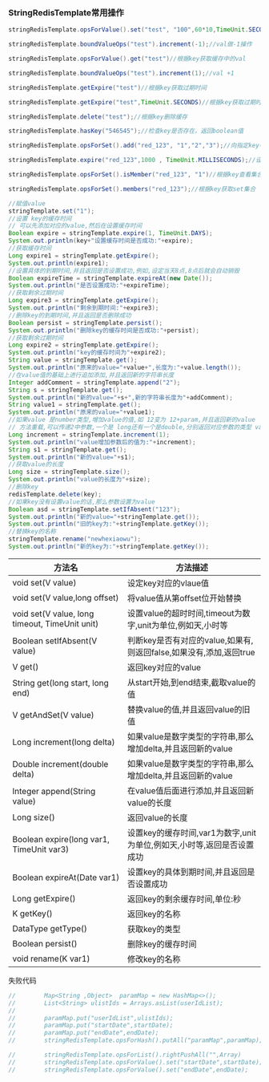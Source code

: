 

### **StringRedisTemplate常用操作**

```java
stringRedisTemplate.opsForValue().set("test", "100",60*10,TimeUnit.SECONDS);//向redis里存入数据和设置缓存时间  

stringRedisTemplate.boundValueOps("test").increment(-1);//val做-1操作

stringRedisTemplate.opsForValue().get("test")//根据key获取缓存中的val

stringRedisTemplate.boundValueOps("test").increment(1);//val +1

stringRedisTemplate.getExpire("test")//根据key获取过期时间

stringRedisTemplate.getExpire("test",TimeUnit.SECONDS)//根据key获取过期时间并换算成指定单位 

stringRedisTemplate.delete("test");//根据key删除缓存

stringRedisTemplate.hasKey("546545");//检查key是否存在，返回boolean值 

stringRedisTemplate.opsForSet().add("red_123", "1","2","3");//向指定key中存放set集合

stringRedisTemplate.expire("red_123",1000 , TimeUnit.MILLISECONDS);//设置过期时间

stringRedisTemplate.opsForSet().isMember("red_123", "1")//根据key查看集合中是否存在指定数据

stringRedisTemplate.opsForSet().members("red_123");//根据key获取set集合

//赋值value
stringTemplate.set("1");
//设置 key的缓存时间
// 可以先添加对应的value,然后在设置缓存时间
Boolean expire = stringTemplate.expire(1, TimeUnit.DAYS);
System.out.println(key+"设置缓存时间是否成功:"+expire);
//获取缓存时间
Long expire1 = stringTemplate.getExpire();
System.out.println(expire1);
//设置具体的到期时间,并且返回是否设置成功,例如,设定当天8点,8点后就会自动销毁
Boolean expireTime = stringTemplate.expireAt(new Date());
System.out.println("是否设置成功:"+expireTime);
//获取剩余过期时间
Long expire3 = stringTemplate.getExpire();
System.out.println("剩余到期时间:"+expire3);
//删除key的到期时间,并且返回是否删除成功
Boolean persist = stringTemplate.persist();
System.out.println("删除key的缓存时间是否成功:"+persist);
//获取剩余过期时间
Long expire2 = stringTemplate.getExpire();
System.out.println("key的缓存时间为"+expire2);
String value = stringTemplate.get();
System.out.println("原来的value="+value+",长度为:"+value.length());
//在value值的基础上进行追加添加,并且返回新的字符串长度
Integer addComment = stringTemplate.append("2");
String s = stringTemplate.get();
System.out.println("新的value="+s+",新的字符串长度为"+addComment);
String value1 = stringTemplate.get();
System.out.println("原来的value="+value1);
//如果value 是number类型,增加value的值,如 12变为 12+param,并且返回新的value
// 方法重载,可以传递2中参数,一个是 long还有一个是double,分别返回对应参数的类型 value
Long increment = stringTemplate.increment(1);
System.out.println("value增加参数后的值为:"+increment);
String s1 = stringTemplate.get();
System.out.println("新的value="+s1);
//获取value的长度
Long size = stringTemplate.size();
System.out.println("value的长度为"+size);
//删除key
redisTemplate.delete(key);
//如果key没有设置value的话,那么参数设置为value
Boolean asd = stringTemplate.setIfAbsent("123");
System.out.println("新的value="+stringTemplate.get());
System.out.println("旧的key为:"+stringTemplate.getKey());
//替换key的名称
stringTemplate.rename("newhexiaowu");
System.out.println("新的key为:"+stringTemplate.getKey());
```







| 方法名                                         | 方法描述                                                     |
| ---------------------------------------------- | ------------------------------------------------------------ |
| void set(V value)                              | 设定key对应的vlaue值                                         |
| void set(V value,long offset)                  | 将value值从第offset位开始替换                                |
| void set(V value, long timeout, TimeUnit unit) | 设置value的超时时间,timeout为数字,unit为单位,例如天,小时等   |
| Boolean setIfAbsent(V value)                   | 判断key是否有对应的value,如果有,则返回false,如果没有,添加,返回true |
| V get()                                        | 返回key对应的value                                           |
| String get(long start, long end)               | 从start开始,到end结束,截取value的值                          |
| V getAndSet(V value)                           | 替换value的值,并且返回value的旧值                            |
| Long increment(long delta)                     | 如果value是数字类型的字符串,那么增加delta,并且返回新的value  |
| Double increment(double delta)                 | 如果value是数字类型的字符串,那么增加delta,并且返回新的value  |
| Integer append(String value)                   | 在value值后面进行添加,并且返回新value的长度                  |
| Long size()                                    | 返回value的长度                                              |
| Boolean expire(long var1, TimeUnit var3)       | 设置key的缓存时间,var1为数字,unit为单位,例如天,小时等,返回是否设置成功 |
| Boolean expireAt(Date var1)                    | 设置key的具体到期时间,并且返回是否设置成功                   |
| Long getExpire()                               | 返回key的剩余缓存时间,单位:秒                                |
| K getKey()                                     | 返回key的名称                                                |
| DataType getType()                             | 获取key的类型                                                |
| Boolean persist()                              | 删除key的缓存时间                                            |
| void rename(K var1)                            | 修改key的名称                                                |





失败代码

```java
//        Map<String ,Object>  paramMap = new HashMap<>();
//        List<String> ulistIds = Arrays.asList(userIdList);
//
//        paramMap.put("userIdList",ulistIds);
//        paramMap.put("startDate",startDate);
//        paramMap.put("endDate",endDate);
//        stringRedisTemplate.opsForHash().putAll("paramMap",paramMap);

//        stringRedisTemplate.opsForList().rightPushAll("",Array)
//        stringRedisTemplate.opsForValue().set("startDate",startDate);
//        stringRedisTemplate.opsForValue().set("endDate",endDate);
```